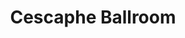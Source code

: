 ---
title: Cescaphe Ballroom
location: Philadelphia, PA
description: Cescaphe Ballroom - Meghan & Mike's Wedding Trailer
link: https://player.vimeo.com/video/187259136?color=26a69a&title=0&byline=0&portrait=0
thumb: cescaphe-ballroom.jpg
---